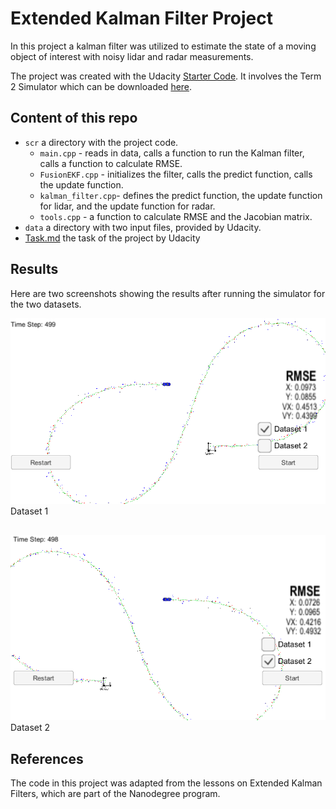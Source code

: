 # Extended Kalman Filter Project 

In this project a kalman filter was utilized to estimate the state of a moving object of interest with noisy lidar and radar measurements. 

The project was created with the Udacity [Starter Code](https://github.com/udacity/CarND-Extended-Kalman-Filter-Project).
It involves the Term 2 Simulator which can be downloaded [here](https://github.com/udacity/self-driving-car-sim/releases).

## Content of this repo
- `scr` a directory with the project code.
  - `main.cpp` - reads in data, calls a function to run the Kalman filter, calls a function to calculate RMSE.
  - `FusionEKF.cpp` - initializes the filter, calls the predict function, calls the update function.
  - `kalman_filter.cpp`- defines the predict function, the update function for lidar, and the update function for radar.
  - `tools.cpp` - a function to calculate RMSE and the Jacobian matrix.
- `data`  a directory with two input files, provided by Udacity.
- [Task.md](Task.md) the task of the project by Udacity

## Results
Here are two screenshots showing the results after running the simulator for the two datasets.

![input 1 results](readme_images/dataset1_rmse.png)
Dataset 1

##

![input 2 results](readme_images/dataset2_rmse.png)
Dataset 2

## References
The code in this project was adapted from the lessons on Extended Kalman Filters, which are part of the Nanodegree program.
